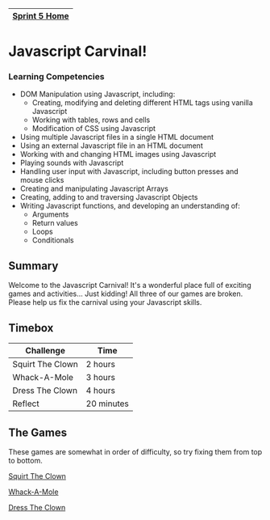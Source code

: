 [Sprint 5 Home](README.md)|
---|

# Javascript Carvinal!

### Learning Competencies

- DOM Manipulation using Javascript, including:
	- Creating, modifying and deleting different HTML tags using vanilla Javascript
	- Working with tables, rows and cells
	- Modification of CSS using Javascript
- Using multiple Javascript files in a single HTML document
- Using an external Javascript file in an HTML document
- Working with and changing HTML images using Javascript
- Playing sounds with Javascript
- Handling user input with Javascript, including button presses and mouse clicks
- Creating and manipulating Javascript Arrays
- Creating, adding to and traversing Javascript Objects
- Writing Javascript functions, and developing an understanding of:
	- Arguments
	- Return values
	- Loops
	- Conditionals

## Summary

Welcome to the Javascript Carnival! It's a wonderful place full of exciting games and activities... 
Just kidding! All three of our games are broken. Please help us fix the carnival using your Javascript skills. 

## Timebox

Challenge | Time|
------------|----------|
Squirt The Clown | 2 hours
Whack-A-Mole | 3 hours
Dress The Clown | 4 hours
Reflect | 20 minutes

## The Games

These games are somewhat in order of difficulty, so try fixing them from top to bottom. 

[Squirt The Clown](./squirt-the-clown/squirt-the-clown-readme.md) 

[Whack-A-Mole](./whack-a-mole/whack-a-mole-readme.md) 

[Dress The Clown](./dress-the-clown/dress-the-clown-readme.md) 
